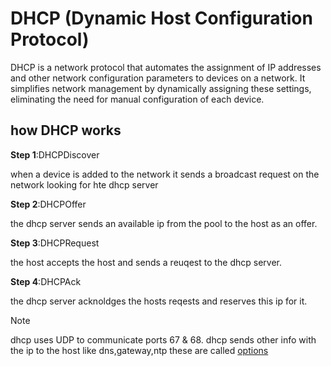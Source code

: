 # DHCP (Dynamic Host Configuration Protocol)

DHCP is a network protocol that automates the assignment of IP addresses and other network configuration parameters to devices on a network. It simplifies network management by dynamically assigning these settings, eliminating the need for manual configuration of each device.

## how DHCP works

**Step 1**:DHCPDiscover

when a device is added to the network it sends a broadcast request on the network looking for hte dhcp server

**Step 2**:DHCPOffer

the dhcp server sends an available ip from the pool to the host as an offer.

**Step 3**:DHCPRequest

the host accepts the host and sends a reuqest to the dhcp server.

**Step 4**:DHCPAck

the dhcp server acknoldges the hosts reqests and reserves this ip for it.



>[!note]
> dhcp uses UDP to communicate ports 67 & 68.
> dhcp sends other info with the ip to the host like dns,gateway,ntp these are called [options](https://blog.abysm.org/2020/06/human-readable-dhcp-options-for-dnsmasq/)



